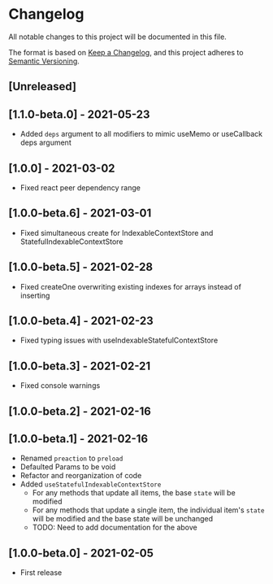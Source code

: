 # Changelog

All notable changes to this project will be documented in this file.

The format is based on [Keep a Changelog](https://keepachangelog.com/en/1.0.0/),
and this project adheres to [Semantic Versioning](https://semver.org/spec/v2.0.0.html).

## [Unreleased]

## [1.1.0-beta.0] - 2021-05-23

- Added `deps` argument to all modifiers to mimic useMemo or useCallback deps argument

## [1.0.0] - 2021-03-02

- Fixed react peer dependency range

## [1.0.0-beta.6] - 2021-03-01

- Fixed simultaneous create for IndexableContextStore and StatefulIndexableContextStore

## [1.0.0-beta.5] - 2021-02-28

- Fixed createOne overwriting existing indexes for arrays instead of inserting

## [1.0.0-beta.4] - 2021-02-23

- Fixed typing issues with useIndexableStatefulContextStore

## [1.0.0-beta.3] - 2021-02-21

- Fixed console warnings

## [1.0.0-beta.2] - 2021-02-16

## [1.0.0-beta.1] - 2021-02-16

- Renamed `preaction` to `preload`
- Defaulted Params to be void
- Refactor and reorganization of code
- Added `useStatefulIndexableContextStore`
  - For any methods that update all items, the base `state` will be modified
  - For any methods that update a single item, the individual item's `state` will be modified and the base state will be unchanged
  - TODO: Need to add documentation for the above

## [1.0.0-beta.0] - 2021-02-05

- First release
